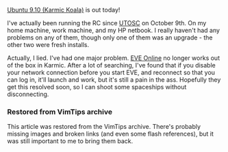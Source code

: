 <!-- :metadata:

title: Ubuntu 9.10 is Here!
tags: Linux
publishedAt: 2009-10-29T16:48:41-0700
summary:

<a href='http://www.ubuntu.com'>Ubuntu 9.10 (Karmic Koala)</a> is out today!

-->

<a href='http://www.ubuntu.com'>Ubuntu 9.10 (Karmic Koala)</a> is out today!

I've actually been running the RC since <a
href='http://2009.utosc.com/pages/home/'>UTOSC</a> on October 9th. On my home
machine, work machine, and my HP netbook.  I really haven't had any problems on
any of them, though only one of them was an upgrade - the other two were fresh
installs.

Actually, I lied.  I've had one major problem.  <a
href='http://www.eveonline.com'>EVE Online</a> no longer works out of the box
in Karmic.  After a lot of searching, I've found that if you disable your
network connection before you start EVE, and reconnect so that you can log in,
it'll launch and work, but it's still a pain in the ass.  Hopefully they get
this resolved soon, so I can shoot some spaceships without disconnecting.

<div class="restored-from-archive">
  <h3>Restored from VimTips archive</h3>
  <p>
  This article was restored from the VimTips archive. There's probably
  missing images and broken links (and even some flash references), but it
  was still important to me to bring them back.
  </p>
</div>
